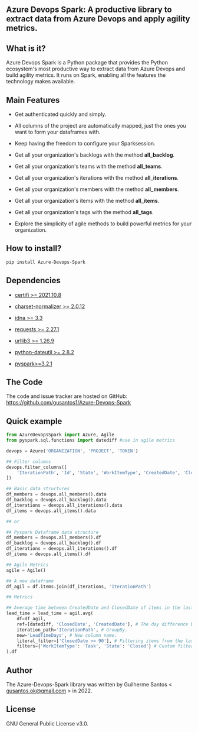 ## Azure Devops Spark:  A productive library to extract data from Azure Devops and apply agility metrics.



## What is it?

Azure Devops Spark is a Python package that provides the Python ecosystem's most productive way to extract data from Azure Devops and build agility metrics.
It runs on Spark, enabling all the features the technology makes available.

## Main Features

- Get authenticated quickly and simply.

- All columns of the project are automatically mapped, just the ones you want to form your dataframes with.
- Keep having the freedom to configure your Sparksession.
- Get all your organization's backlogs with the method **all_backlog**.
- Get all your organization's teams with the method **all_teams**.
- Get all your organization's iterations with the method **all_iterations**.
- Get all your organization's members with the method **all_members**.
- Get all your organization's items with the method **all_items**.
- Get all your organization's tags with the method **all_tags**.
- Explore the simplicity of agile methods to build powerful metrics for your organization.



## How to install?

```bash
pip install Azure-Devops-Spark
```

## Dependencies

- [certifi >= 2021.10.8](https://pypi.org/project/certifi/)

- [charset-normalizer >= 2.0.12](https://pypi.org/project/charset-normalizer/)

- [idna >= 3.3](https://pypi.org/project/idna/)

- [requests >= 2.27.1](https://pypi.org/project/requests/)

- [urllib3 >= 1.26.9](https://pypi.org/project/urllib3/)

- [python-dateutil >= 2.8.2](https://pypi.org/project/python-dateutil/)

- [pyspark>=3.2.1](https://pypi.org/project/pyspark/) 



## The Code

The code and issue tracker are hosted on GitHub: https://github.com/gusantos1/Azure-Devops-Spark

## Quick example

```python
from AzureDevopsSpark import Azure, Agile
from pyspark.sql.functions import datediff #use in agile metrics

devops = Azure('ORGANIZATION', 'PROJECT', 'TOKEN')
```

```python
## Filter columns
devops.filter_columns([
    'IterationPath', 'Id', 'State', 'WorkItemType', 'CreatedDate', 'ClosedDate', 'Iteration_Start_Date', 'Iteration_End_Date'
])

## Basic data structures
df_members = devops.all_members().data
df_backlog = devops.all_backlog().data
df_iterations = devops.all_iterations().data
df_items = devops.all_items().data

## or

## Pyspark Dataframe data structure
df_members = devops.all_members().df
df_backlog = devops.all_backlog().df
df_iterations = devops.all_iterations().df
df_items = devops.all_items().df
```

```python
## Agile Metrics
agile = Agile()

## A new dataframe
df_agil = df.items.join(df_iterations, 'IterationPath')

## Metrics

## Average time between CreatedDate and ClosedDate of items in the last 90 days.
lead_time = lead_time = agil.avg(
    df=df_agil,
    ref=[datediff, 'ClosedDate', 'CreatedDate'], # The day difference between the CreatedDate and ClosedDate of each item.
    iteration_path='IterationPath', # GroupBy.
    new='LeadTimeDays', # New column name.
    literal_filter=['ClosedDate >= 90'], # Filtering items from the last 90 days.
    filters={'WorkItemType': 'Task', 'State': 'Closed'} # Custom filters for metric.
).df
```

## Author

The Azure-Devops-Spark library was written by Guilherme Santos < gusantos.ok@gmail.com > in 2022.

## License

GNU General Public License v3.0.
